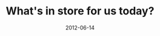 ---
layout: base.njk
title : 'What&#39;s in store for us today?' 
view_title : 'What&#39;s in store for us today?' 
year : '2012' 
date : '2012-06-14' 
img_file : '/drawing/whatsinstoreforustoday.png' 
html_file : 'whatsinstoreforustoday' 
next_html : 'dontforgettofly.html' 
year_order : '22' 
permalink : "title/{{html_file}}.html"
---
